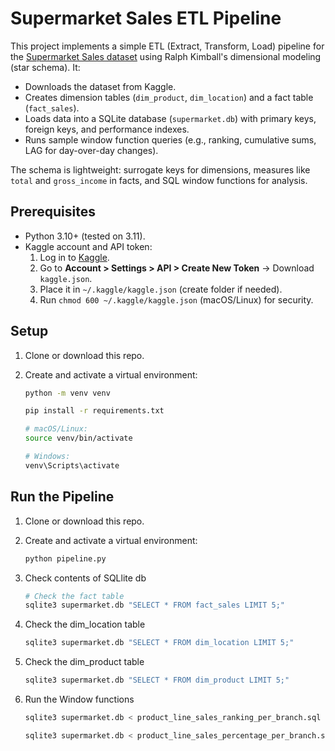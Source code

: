 # Supermarket Sales ETL Pipeline

This project implements a simple ETL (Extract, Transform, Load) pipeline for the [Supermarket Sales dataset](https://www.kaggle.com/datasets/lovishbansal123/sales-of-a-supermarket) using Ralph Kimball's dimensional modeling (star schema). It:

- Downloads the dataset from Kaggle.
- Creates dimension tables (`dim_product`, `dim_location`) and a fact table (`fact_sales`).
- Loads data into a SQLite database (`supermarket.db`) with primary keys, foreign keys, and performance indexes.
- Runs sample window function queries (e.g., ranking, cumulative sums, LAG for day-over-day changes).

The schema is lightweight: surrogate keys for dimensions, measures like `total` and `gross_income` in facts, and SQL window functions for analysis.

## Prerequisites

- Python 3.10+ (tested on 3.11).
- Kaggle account and API token:
  1. Log in to [Kaggle](https://www.kaggle.com).
  2. Go to **Account > Settings > API > Create New Token** → Download `kaggle.json`.
  3. Place it in `~/.kaggle/kaggle.json` (create folder if needed).
  4. Run `chmod 600 ~/.kaggle/kaggle.json` (macOS/Linux) for security.

## Setup

1. Clone or download this repo.
2. Create and activate a virtual environment:

   ```bash
   python -m venv venv

   pip install -r requirements.txt
   ```

   ```bash
   # macOS/Linux:
   source venv/bin/activate

   # Windows:
   venv\Scripts\activate
   ```


## Run the Pipeline 

1. Clone or download this repo.
2. Create and activate a virtual environment:

   ```bash
   python pipeline.py
   ```

3. Check contents of SQLlite db

   ```bash
   # Check the fact table
   sqlite3 supermarket.db "SELECT * FROM fact_sales LIMIT 5;"
   ```
   

4. Check the dim_location table
   ```bash
   sqlite3 supermarket.db "SELECT * FROM dim_location LIMIT 5;"
   ```

5. Check the dim_product table
   ```bash
   sqlite3 supermarket.db "SELECT * FROM dim_product LIMIT 5;"
   ```


6. Run the Window functions
   ```bash
   sqlite3 supermarket.db < product_line_sales_ranking_per_branch.sql

   sqlite3 supermarket.db < product_line_sales_percentage_per_branch.sql
  